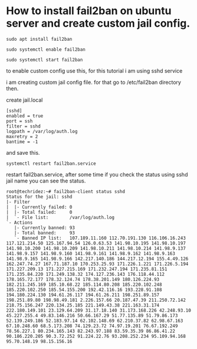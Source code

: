 # How to install fail2ban on ubuntu server and create custom jail config.

```
sudo apt install fail2ban
```

```
sudo systemctl enable fail2ban
```

```
sudo systemctl start fail2ban
```

to enable custom config use this, for this tutorial i am using sshd service&#x20;

i am creating custom jail config file. for that go to /etc/fail2ban directory then.

create jail.local

```
[sshd]
enabled = true
port = ssh
filter = sshd
logpath = /var/log/auth.log
maxretry = 2
bantime = -1
```

and save this.&#x20;

```
systemctl restart fail2ban.service
```

restart fail2ban.service, after some time if you check the status using sshd jail name you can see the status.&#x20;

```
root@techridez:~# fail2ban-client status sshd
Status for the jail: sshd
|- Filter
|  |- Currently failed: 0
|  |- Total failed:     0
|  `- File list:        /var/log/auth.log
`- Actions
   |- Currently banned: 93
   |- Total banned:     93
   `- Banned IP list:   107.189.11.160 112.70.191.130 116.106.16.243 117.121.214.50 125.167.94.54 126.0.63.53 141.98.10.195 141.98.10.197 141.98.10.200 141.98.10.209 141.98.10.211 141.98.10.214 141.98.9.137 141.98.9.157 141.98.9.160 141.98.9.161 141.98.9.162 141.98.9.163 141.98.9.165 141.98.9.166 142.217.140.186 144.217.12.194 155.4.49.126 162.247.74.27 167.71.187.10 170.253.25.93 171.226.1.221 171.226.5.194 171.227.209.13 171.227.215.169 171.232.247.194 171.235.81.151 171.235.84.220 171.249.138.32 174.127.236.143 176.118.44.112 178.165.72.177 178.32.124.74 178.38.201.149 180.126.224.93 182.211.245.169 185.10.68.22 185.114.80.208 185.220.102.248 185.220.102.250 185.54.155.200 192.42.116.16 193.228.91.108 194.180.224.130 194.61.26.117 194.61.26.211 198.251.89.157 198.251.89.80 198.98.49.181 2.226.157.66 20.187.47.39 211.250.72.142 218.75.156.247 220.134.25.185 221.149.43.38 221.163.31.174 222.180.149.101 23.129.64.209 31.17.18.140 31.173.168.226 42.248.93.10 45.227.255.4 49.83.146.216 50.66.167.29 51.77.135.89 51.79.86.173 52.139.249.186 52.183.97.14 62.102.148.69 62.210.37.82 62.98.67.163 67.10.248.60 68.5.173.208 74.129.23.72 74.97.19.201 76.67.192.249 78.56.227.1 80.234.165.143 82.243.97.188 83.59.35.39 86.86.41.22 90.186.220.205 90.3.72.252 91.224.22.76 93.208.252.234 95.109.94.168 95.70.148.19 98.15.156.16
```
